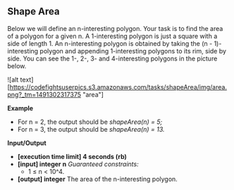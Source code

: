 ## Shape Area
Below we will define an n-interesting polygon. Your task is to find the area of a polygon for a given n.
A 1-interesting polygon is just a square with a side of length 1. An n-interesting polygon is obtained by taking the (n - 1)-interesting polygon and appending 1-interesting polygons to its rim, side by side. You can see the 1-, 2-, 3- and 4-interesting polygons in the picture below.

![alt text][https://codefightsuserpics.s3.amazonaws.com/tasks/shapeArea/img/area.png?_tm=1491302317375 "area"]

**Example**

- For n = 2, the output should be _shapeArea(n) = 5;_
- For n = 3, the output should be _shapeArea(n) = 13._

**Input/Output**

- **[execution time limit] 4 seconds (rb)**
- **[input] integer n** _Guaranteed constraints:_  
  - 1 ≤ n &lt; 10^4.
- **[output] integer** The area of the n-interesting polygon.
